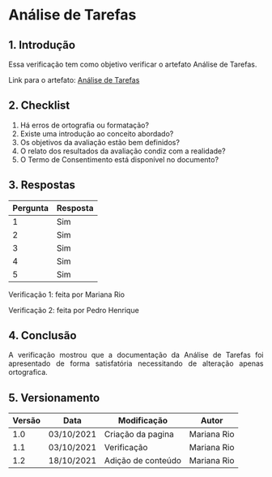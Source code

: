 # Análise de Tarefas

## 1. Introdução
<p style="text-align: justify">
Essa verificação tem como objetivo verificar o artefato Análise de Tarefas.
</p>

Link para o artefato: [Análise de Tarefas](https://interacao-humano-computador.github.io/2021.1-MusikCity/planejamentoanalise/)

## 2. Checklist 

1. Há erros de ortografia ou formatação?
2. Existe uma introdução ao conceito abordado?
3. Os objetivos da avaliação estão bem definidos?
4. O relato dos resultados da avaliação condiz com a realidade?
5. O Termo de Consentimento está disponível no documento?

## 3. Respostas

Pergunta|Resposta      
--------|----------
1       |Sim|Correção de erros ortográficos | Sem alteração
2       |Sim| Sem alteração | Sem alteração
3       |Sim| Sem alteração | Sem alteração
4       |Sim| Sem alteração | Sem alteração
5       |Sim| Sem alteração | Sem alteração


Verificação 1: feita por Mariana Rio
<p></p>
Verificação 2: feita por Pedro Henrique


## 4. Conclusão
<p style="text-align: justify">A verificação mostrou que a documentação da Análise de Tarefas foi apresentado de forma satisfatória necessitando de alteração apenas ortografica.
</p>

## 5. Versionamento
Versão|Data      |Modificação        |Autor
------|----------|-------------------|---------------
1.0   |03/10/2021|Criação da pagina  |Mariana Rio 
1.1   |03/10/2021|Verificação        |Mariana Rio
1.2   |18/10/2021|Adição de conteúdo |Mariana Rio 